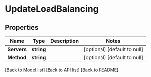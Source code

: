 # UpdateLoadBalancing

## Properties
Name | Type | Description | Notes
------------ | ------------- | ------------- | -------------
**Servers** | **string** |  | [optional] [default to null]
**Method** | **string** |  | [optional] [default to null]

[[Back to Model list]](../README.md#documentation-for-models) [[Back to API list]](../README.md#documentation-for-api-endpoints) [[Back to README]](../README.md)

